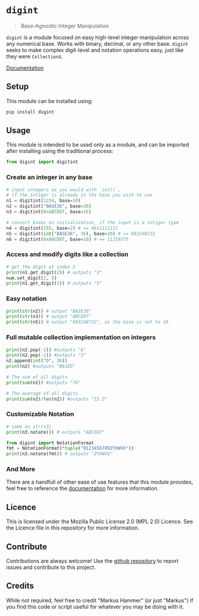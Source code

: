 # `digint`

> Base-Agnostic Integer Manipulation

`digint` is a module focused on easy high-level integer manipulation across any numerical base. Works with binary, decimal, or any other base. `digint` seeks to make complex digit-level and notation operations easy, just like they were `Collection`s.

[Documentation](https://MarkusHammer.github.io/digint)

## Setup

This module can be installed using:

```bash
pip install digint
```

## Usage

This module is intended to be used only as a module, and can be imported after installing using the traditional process:

```python
from digint import digitint
```

### Create an integer in any base

```python
# input integers as you would with `int()`,
# if the intiger is already in the base you wish to use
n1 = digitint(1234, base=10)
n2 = digitint("BASE36", base=36)
n3 = digitint(0xABCDEF, base=16)

# convert bases on initialization, if the input is a intiger type
n4 = digitint(255, base=2) # == 0b11111111
n5 = digitint(int("BASE36", 36), base=10) # == 683248722
n6 = digitint(0xABCDEF, base=10) # == 11259375
```

### Access and modify digits like a collection

```python
# get the digit at index 2
print(n1.get_digit(2)) # outputs "3"
num.set_digit(2, 5)
print(n1.get_digit(2)) # outputs "5"
```

### Easy notation

```python
print(str(n2)) # output "BASE36"
print(str(n3)) # output "ABCDEF"
print(str(n5)) # output "683248722", as the base is set to 10
```

### Full mutable collection implementation on integers

```python
print(n2.pop(-1)) #outputs "6"
print(n2.pop(-1)) #outputs "3"
n2.append(int("D", 36))
print(n2) #outputs "BASED"

# The sum of all digits
print(sum(n2)) #outputs "76"

# The average of all digits
print(sum(n2)/len(n2)) #outputs "15.2"
```

### Customizable Notation

```python
# same as str(n3) 
print(n3.notate()) # outputs "ABCDEF"

from digint import NotationFormat
fmt = NotationFormat(*tuple("0123456789ZYXWVU"))
print(n3.notate(fmt)) # outputs "ZYXWVU"
```

### And More

There are a handfull of other ease of use features that this module provides, feel free to reference the [documentation](https://MarkusHammer.github.io/digint) for more information.

## Licence

This is licensed under the Mozilla Public License 2.0 (MPL 2.0) Licence. See the Licence file in this repository for more information.

## Contribute

Contributions are always welcome!
Use the [github repository](https://github.com/MarkusHammer/digint) to report issues and contribute to this project.

## Credits

While not required, feel free to credit "Markus Hammer" (or just "Markus") if you find this code or script useful for whatever you may be doing with it.
